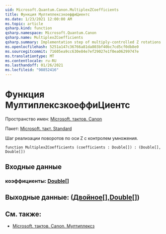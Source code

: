 ```yaml
---
uid: Microsoft.Quantum.Canon.MultiplexZCoefficients
title: Функция МултиплексзкоеффиЦиентс
ms.date: 1/23/2021 12:00:00 AM
ms.topic: article
qsharp.kind: function
qsharp.namespace: Microsoft.Quantum.Canon
qsharp.name: MultiplexZCoefficients
qsharp.summary: Implementation step of multiply-controlled Z rotations.
ms.openlocfilehash: 5251a147c36766a81da803bf40bc7cd5cf0db8e0
ms.sourcegitcommit: 71605ea9cc630e84e7ef29027e1f0ea06299747e
ms.translationtype: MT
ms.contentlocale: ru-RU
ms.lasthandoff: 01/26/2021
ms.locfileid: "98852416"
---
```

# <a name="multiplexzcoefficients-function"></a>Функция МултиплексзкоеффиЦиентс

Пространство имен: [Microsoft. тактов. Canon](xref:Microsoft.Quantum.Canon)

Пакет: [Microsoft. такт. Standard](https://nuget.org/packages/Microsoft.Quantum.Standard)


Шаг реализации поворотов по оси Z с контролем умножения.

```qsharp
function MultiplexZCoefficients (coefficients : Double[]) : (Double[], Double[])
```


## <a name="input"></a>Входные данные

### <a name="coefficients--double"></a>коэффициенты: [Double](xref:microsoft.quantum.lang-ref.double)[]





## <a name="output--doubledouble"></a>Выходные данные: ([Двойное](xref:microsoft.quantum.lang-ref.double)[],[Double](xref:microsoft.quantum.lang-ref.double)[])



## <a name="see-also"></a>См. также:

- [Microsoft. тактов. Canon. Мултиплексз](xref:Microsoft.Quantum.Canon.MultiplexZ)
